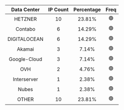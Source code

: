 | Data Center | IP Count | Percentage | Freq |
|:------------:|:--------:|:-----------:|:-----:|
| HETZNER | 10 | 23.81% | 🟢 |
| Contabo | 6 | 14.29% | 🟢 |
| DIGITALOCEAN | 6 | 14.29% | 🟢 |
| Akamai | 3 | 7.14% | 🟢 |
| Google-Cloud | 3 | 7.14% | 🟢 |
| OVH | 2 | 4.76% | 🟢 |
| Interserver | 1 | 2.38% | 🟢 |
| Nubes | 1 | 2.38% | 🟢 |
| OTHER | 10 | 23.81% | 🟢 |